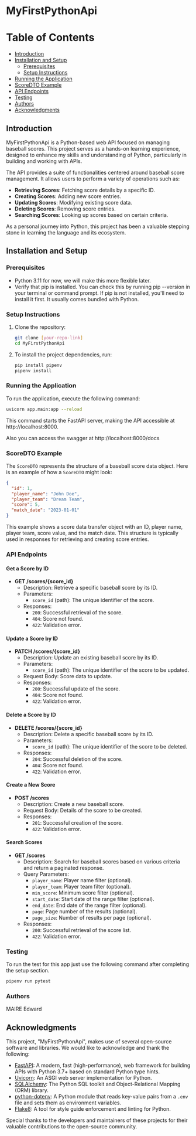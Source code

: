 # MyFirstPythonApi

# Table of Contents
- [Introduction](#introduction)
- [Installation and Setup](#installation-and-setup)
   - [Prerequisites](#prerequisites)
   - [Setup Instructions](#setup-instructions)
- [Running the Application](#running-the-application)
- [ScoreDTO Example](#scoredto-example)
- [API Endpoints](#api-endpoints)
- [Testing](#testing)
- [Authors](#authors)
- [Acknowledgments](#acknowledgments)

## Introduction
MyFirstPythonApi is a Python-based web API focused on managing baseball scores. This project serves as a hands-on learning experience, designed to enhance my skills and understanding of Python, particularly in building and working with APIs.

The API provides a suite of functionalities centered around baseball score management. It allows users to perform a variety of operations such as:
- **Retrieving Scores**: Fetching score details by a specific ID.
- **Creating Scores**: Adding new score entries.
- **Updating Scores**: Modifying existing score data.
- **Deleting Scores**: Removing score entries.
- **Searching Scores**: Looking up scores based on certain criteria.

As a personal journey into Python, this project has been a valuable stepping stone in learning the language and its ecosystem.

## Installation and Setup

### Prerequisites
- Python 3.11 for now, we will make this more flexible later.
- Verify that pip is installed. You can check this by running pip --version in your terminal or command prompt. If pip is not installed, you'll need to install it first. It usually comes bundled with Python.

### Setup Instructions
1. Clone the repository:
   ```bash
   git clone [your-repo-link]
   cd MyFirstPythonApi
   ```

2. To install the project dependencies, run:
   ```bash
   pip install pipenv
   pipenv install
   ```

### Running the Application
To run the application, execute the following command:
```bash
uvicorn app.main:app --reload
```
This command starts the FastAPI server, making the API accessible at http://localhost:8000.

Also you can access the swagger at http://localhost:8000/docs

### ScoreDTO Example
The `ScoreDTO` represents the structure of a baseball score data object. Here is an example of how a `ScoreDTO` might look:

```json
{
  "id": 1,
  "player_name": "John Doe",
  "player_team": "Dream Team",
  "score": 5,
  "match_date": "2023-01-01"
}
```
This example shows a score data transfer object with an ID, player name, player team, score value, and the match date. This structure is typically used in responses for retrieving and creating score entries.

### API Endpoints

#### Get a Score by ID
- **GET /scores/{score_id}**
  - Description: Retrieve a specific baseball score by its ID.
  - Parameters:
    - `score_id` (path): The unique identifier of the score.
  - Responses:
    - `200`: Successful retrieval of the score.
    - `404`: Score not found.
    - `422`: Validation error.

#### Update a Score by ID
- **PATCH /scores/{score_id}**
  - Description: Update an existing baseball score by its ID.
  - Parameters:
    - `score_id` (path): The unique identifier of the score to be updated.
  - Request Body: Score data to update.
  - Responses:
    - `200`: Successful update of the score.
    - `404`: Score not found.
    - `422`: Validation error.

#### Delete a Score by ID
- **DELETE /scores/{score_id}**
  - Description: Delete a specific baseball score by its ID.
  - Parameters:
    - `score_id` (path): The unique identifier of the score to be deleted.
  - Responses:
    - `204`: Successful deletion of the score.
    - `404`: Score not found.
    - `422`: Validation error.

#### Create a New Score
- **POST /scores**
  - Description: Create a new baseball score.
  - Request Body: Details of the score to be created.
  - Responses:
    - `201`: Successful creation of the score.
    - `422`: Validation error.

#### Search Scores
- **GET /scores**
  - Description: Search for baseball scores based on various criteria and return a paginated response.
  - Query Parameters:
    - `player_name`: Player name filter (optional).
    - `player_team`: Player team filter (optional).
    - `min_score`: Minimum score filter (optional).
    - `start_date`: Start date of the range filter (optional).
    - `end_date`: End date of the range filter (optional).
    - `page`: Page number of the results (optional).
    - `page_size`: Number of results per page (optional).
  - Responses:
    - `200`: Successful retrieval of the score list.
    - `422`: Validation error.


### Testing
To run the test for this app just use the following command after completing the setup section.
```bash
pipenv run pytest
```

### Authors
MAIRE Edward

## Acknowledgments

This project, "MyFirstPythonApi", makes use of several open-source software and libraries. We would like to acknowledge and thank the following:

- [FastAPI](https://fastapi.tiangolo.com/): A modern, fast (high-performance), web framework for building APIs with Python 3.7+ based on standard Python type hints.
- [Uvicorn](https://www.uvicorn.org/): An ASGI web server implementation for Python.
- [SQLAlchemy](https://www.sqlalchemy.org/): The Python SQL toolkit and Object-Relational Mapping (ORM) library.
- [python-dotenv](https://pypi.org/project/python-dotenv/): A Python module that reads key-value pairs from a `.env` file and sets them as environment variables.
- [Flake8](https://flake8.pycqa.org/en/latest/): A tool for style guide enforcement and linting for Python.

Special thanks to the developers and maintainers of these projects for their valuable contributions to the open-source community.

